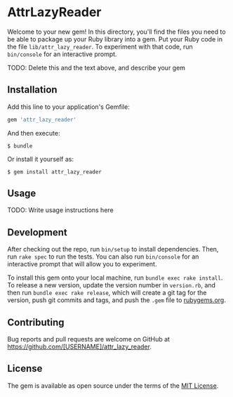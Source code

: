 # AttrLazyReader

Welcome to your new gem! In this directory, you'll find the files you need to be able to package up your Ruby library into a gem. Put your Ruby code in the file `lib/attr_lazy_reader`. To experiment with that code, run `bin/console` for an interactive prompt.

TODO: Delete this and the text above, and describe your gem

## Installation

Add this line to your application's Gemfile:

```ruby
gem 'attr_lazy_reader'
```

And then execute:

    $ bundle

Or install it yourself as:

    $ gem install attr_lazy_reader

## Usage

TODO: Write usage instructions here

## Development

After checking out the repo, run `bin/setup` to install dependencies. Then, run `rake spec` to run the tests. You can also run `bin/console` for an interactive prompt that will allow you to experiment.

To install this gem onto your local machine, run `bundle exec rake install`. To release a new version, update the version number in `version.rb`, and then run `bundle exec rake release`, which will create a git tag for the version, push git commits and tags, and push the `.gem` file to [rubygems.org](https://rubygems.org).

## Contributing

Bug reports and pull requests are welcome on GitHub at https://github.com/[USERNAME]/attr_lazy_reader.


## License

The gem is available as open source under the terms of the [MIT License](http://opensource.org/licenses/MIT).

